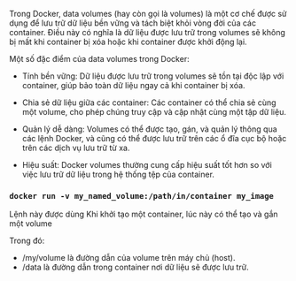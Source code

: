 Trong Docker, data volumes (hay còn gọi là volumes) là một cơ chế được sử dụng để lưu trữ dữ liệu bền vững và tách biệt khỏi vòng đời của các container. Điều này có nghĩa là dữ liệu được lưu trữ trong volumes sẽ không bị mất khi container bị xóa hoặc khi container được khởi động lại.

Một số đặc điểm của data volumes trong Docker:
- Tính bền vững: Dữ liệu được lưu trữ trong volumes sẽ tồn tại độc lập với container, giúp bảo toàn dữ liệu ngay cả khi container bị xóa.

- Chia sẻ dữ liệu giữa các container: Các container có thể chia sẻ cùng một volume, cho phép chúng truy cập và cập nhật cùng một tập dữ liệu.

- Quản lý dễ dàng: Volumes có thể được tạo, gán, và quản lý thông qua các lệnh Docker, và cũng có thể được lưu trữ trên các ổ đĩa cục bộ hoặc trên các dịch vụ lưu trữ từ xa.

- Hiệu suất: Docker volumes thường cung cấp hiệu suất tốt hơn so với việc lưu trữ dữ liệu trong hệ thống tệp của container.

### `docker run -v my_named_volume:/path/in/container my_image`

Lệnh này được dùng Khi khởi tạo một container, lúc này có thể tạo và gắn một volume

Trong đó:

- /my/volume là đường dẫn của volume trên máy chủ (host).
- /data là đường dẫn trong container nơi dữ liệu sẽ được lưu trữ.